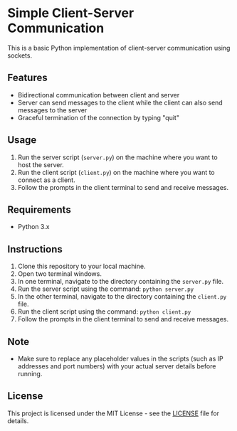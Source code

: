 # Simple Client-Server Communication

This is a basic Python implementation of client-server communication using sockets.

## Features

- Bidirectional communication between client and server
- Server can send messages to the client while the client can also send messages to the server
- Graceful termination of the connection by typing "quit"

## Usage

1. Run the server script (`server.py`) on the machine where you want to host the server.
2. Run the client script (`client.py`) on the machine where you want to connect as a client.
3. Follow the prompts in the client terminal to send and receive messages.

## Requirements

- Python 3.x

## Instructions

1. Clone this repository to your local machine.
2. Open two terminal windows.
3. In one terminal, navigate to the directory containing the `server.py` file.
4. Run the server script using the command: `python server.py`
5. In the other terminal, navigate to the directory containing the `client.py` file.
6. Run the client script using the command: `python client.py`
7. Follow the prompts in the client terminal to send and receive messages.

## Note

- Make sure to replace any placeholder values in the scripts (such as IP addresses and port numbers) with your actual server details before running.

## License

This project is licensed under the MIT License - see the [LICENSE](LICENSE) file for details.
